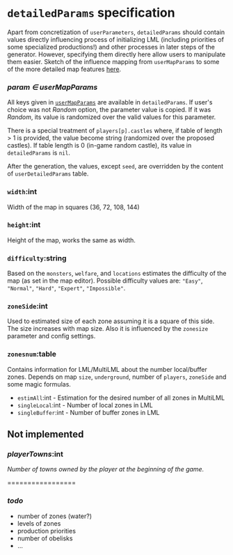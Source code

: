# `detailedParams` specification

Apart from concretization of `userParameters`, `detailedParams` should contain values directly influencing process of initializing LML (including priorities of some specialized productions!) and other processes in later steps of the generator. However, specifying them directly here allow users to manipulate them easier. Sketch of the influence mapping from `userMapParams` to some of the more detailed map features [here](../../docs/17.02.01-MapParams-2.jpg).

### _param ∈ userMapParams_

All keys given in [`userMapParams`](UserMapParams.md) are available in `detailedParams`. If user's choice was not _Random_ option, the parameter value is copied. If it was _Random_, its value is randomized over the valid values for this parameter.

There is a special treatment of `players[p].castles` where, if table of length > 1 is provided, the value become string (randomized over the proposed castles). If table length is 0 (in-game random castle), its value in `detailedParams` is `nil`.

After the generation, the values, except `seed`, are overridden by the content of `userDetailedParams` table.


### `width`:int
Width of the map in squares (36, 72, 108, 144)

### `height`:int
Height of the map, works the same as width.

### `difficulty`:string
Based on the `monsters`, `welfare`, and `locations` estimates the difficulty of the map (as set in the map editor).
Possible difficulty values are: `"Easy"`, `"Normal"`, `"Hard"`, `"Expert"`, `"Impossible"`.

### `zoneSide`:int
Used to estimated size of each zone assuming it is a square of this side. The size increases with map size. Also it is influenced by the `zonesize` parameter and config settings.

### `zonesnum`:table
Contains information for LML/MultiLML about the number local/buffer zones. Depends on map `size`, `underground`, number of `players`, `zoneSide` and some magic formulas.

- `estimAll`:int - Estimation for the desired number of all zones in MultiLML
- `singleLocal`:int - Number of local zones in LML
- `singleBuffer`:int -  Number of buffer zones in LML









## Not implemented


### _playerTowns_:int
_Number of towns owned by the player at the beginning of the game._


=================



### _todo_

- number of zones (water?)
- levels of zones 
- production priorities
- number of obelisks
- ...


